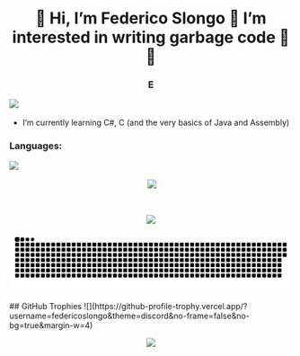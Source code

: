 <h1 align="center">👋 Hi, I’m Federico Slongo 💖 I’m interested in writing garbage code 💖 🌱 </h1>
<h3 align="center">E</h3>

<p align="left"> <img src="https://komarev.com/ghpvc/?username=FedericoSlongo&label=Profile%20views&color=0e75b6&style=flat"/> </p>

- I’m currently learning C#, C (and the very basics of Java and Assembly)

<h3 align="left">Languages:</h3>
<div align = "center">
<p><img align="left" src="https://github-readme-stats.vercel.app/api/top-langs?username=FedericoSlongo&show_icons=true&locale=en&layout=compact"/></p><br>

<p>&nbsp;<img align="center" src="https://github-readme-stats.vercel.app/api?username=FedericoSlongo&show_icons=true&locale=en"/></p><br>

<p><img align="center" src="https://github-readme-streak-stats.herokuapp.com/?user=FedericoSlongo&"/></p>

<p><img align="center" src="https://raw.githubusercontent.com/FedericoSlongo/FedericoSlongo/output/github-contribution-grid-snake.svg" alt="snake" /></p>
</div>
## GitHub Trophies
![](https://github-profile-trophy.vercel.app/?username=federicoslongo&theme=discord&no-frame=false&no-bg=true&margin-w=4)
<p align = "center">
<img src = "./didnt-ask-ratio.gif">
  </p>
